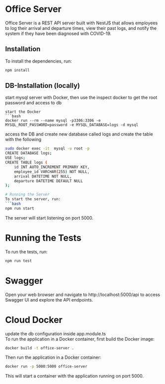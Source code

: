 # Office Server
Office Server is a REST API server built with NestJS that allows employees to log their arrival and departure times, view their past logs, and notify the system if they have been diagnosed with COVID-19.

## Installation
To install the dependencies, run:
```bash
npm install
```

## DB-Installation (locally)
start mysql server with Docker, then use the inspect docker to get the root password and access to db
<br />
```
start the Docker
```bash
docker run --rm --name mysql -p3306:3306 -e MYSQL_ROOT_PASSWORD=password -e MYSQL_DATABASE=logs -d mysql
```

access the DB and create new database called logs and create the table with the following
```bash
sudo docker exec -it  mysql -u root -p
CREATE DATABASE logs;
USE logs;
CREATE TABLE logs (
    id INT AUTO_INCREMENT PRIMARY KEY,
    employee_id VARCHAR(255) NOT NULL,
    arrival DATETIME NOT NULL,
    departure DATETIME DEFAULT NULL
);

# Running the Server
To start the server, run:
```bash
npm run start
```
The server will start listening on port 5000.

# Running the Tests
To run the tests, run:
```bash
npm run test
```

# Swagger
Open your web browser and navigate to http://localhost:5000/api to access Swagger UI and explore the API endpoints.

# Cloud Docker
update the db configuration inside app.module.ts <br />
To run the application in a Docker container, first build the Docker image:

```bash
docker build -t office-server .
```
Then run the application in a Docker container:

```bash
docker run -p 5000:5000 office-server
```
This will start a container with the application running on port 5000.
